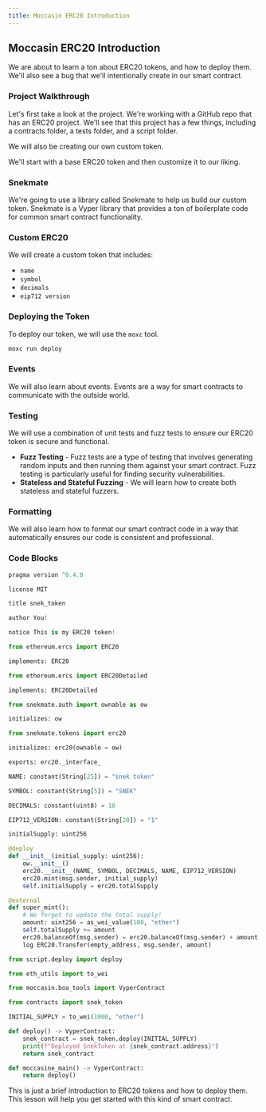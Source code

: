 ```yaml
---
title: Moccasin ERC20 Introduction
---
```


## Moccasin ERC20 Introduction

We are about to learn a ton about ERC20 tokens, and how to deploy them. We'll also see a bug that we'll intentionally create in our smart contract.

### Project Walkthrough

Let's first take a look at the project. We're working with a GitHub repo that has an ERC20 project. We'll see that this project has a few things, including a contracts folder, a tests folder, and a script folder.

We will also be creating our own custom token.

We'll start with a base ERC20 token and then customize it to our liking.

### Snekmate

We're going to use a library called Snekmate to help us build our custom token. Snekmate is a Vyper library that provides a ton of boilerplate code for common smart contract functionality.

### Custom ERC20

We will create a custom token that includes:

- `name`
- `symbol`
- `decimals`
- `eip712 version`

### Deploying the Token

To deploy our token, we will use the `moxc` tool.

```bash
moxc run deploy
```

### Events

We will also learn about events. Events are a way for smart contracts to communicate with the outside world.

### Testing

We will use a combination of unit tests and fuzz tests to ensure our ERC20 token is secure and functional.

- **Fuzz Testing** - Fuzz tests are a type of testing that involves generating random inputs and then running them against your smart contract. Fuzz testing is particularly useful for finding security vulnerabilities.
- **Stateless and Stateful Fuzzing** - We will learn how to create both stateless and stateful fuzzers.

### Formatting

We will also learn how to format our smart contract code in a way that automatically ensures our code is consistent and professional.

### Code Blocks

```python
pragma version ^0.4.0
```

```python
license MIT
```

```python
title snek_token
```

```python
author You!
```

```python
notice This is my ERC20 token!
```

```python
from ethereum.ercs import ERC20
```

```python
implements: ERC20
```

```python
from ethereum.ercs import ERC20Detailed
```

```python
implements: ERC20Detailed
```

```python
from snekmate.auth import ownable as ow
```

```python
initializes: ow
```

```python
from snekmate.tokens import erc20
```

```python
initializes: erc20(ownable = ow)
```

```python
exports: erc20._interface_
```

```python
NAME: constant(String[25]) = "snek token"
```

```python
SYMBOL: constant(String[5]) = "SNEK"
```

```python
DECIMALS: constant(uint8) = 18
```

```python
EIP712_VERSION: constant(String[20]) = "1"
```

```python
initialSupply: uint256
```

```python
@deploy
def __init__(initial_supply: uint256):
    ow.__init__()
    erc20.__init__(NAME, SYMBOL, DECIMALS, NAME, EIP712_VERSION)
    erc20.mint(msg.sender, initial_supply)
    self.initialSupply = erc20.totalSupply
```

```python
@external
def super_mint():
    # We forget to update the total supply!
    amount: uint256 = as_wei_value(100, "ether")
    self.totalSupply += amount
    erc20.balanceOf(msg.sender) = erc20.balanceOf(msg.sender) + amount
    log ERC20.Transfer(empty_address, msg.sender, amount)
```

```python
from script.deploy import deploy
```

```python
from eth_utils import to_wei
```

```python
from moccasin.boa_tools import VyperContract
```

```python
from contracts import snek_token
```

```python
INITIAL_SUPPLY = to_wei(1000, "ether")
```

```python
def deploy() -> VyperContract:
    snek_contract = snek_token.deploy(INITIAL_SUPPLY)
    print(f"Deployed SnekToken at {snek_contract.address}")
    return snek_contract
```

```python
def moccasine_main() -> VyperContract:
    return deploy()
```

This is just a brief introduction to ERC20 tokens and how to deploy them. This lesson will help you get started with this kind of smart contract.
